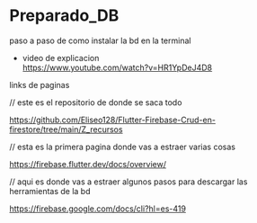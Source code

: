 # Preparado_DB
paso a paso de como instalar la bd en la terminal



* video de explicacion  
https://www.youtube.com/watch?v=HR1YpDeJ4D8

links de paginas


// este es el repositorio de donde se saca todo

https://github.com/Eliseo128/Flutter-Firebase-Crud-en-firestore/tree/main/Z_recursos

// esta es la primera pagina donde vas a estraer varias cosas

https://firebase.flutter.dev/docs/overview/

// aqui es donde vas a estraer algunos pasos para descargar las herramientas de la bd

https://firebase.google.com/docs/cli?hl=es-419
